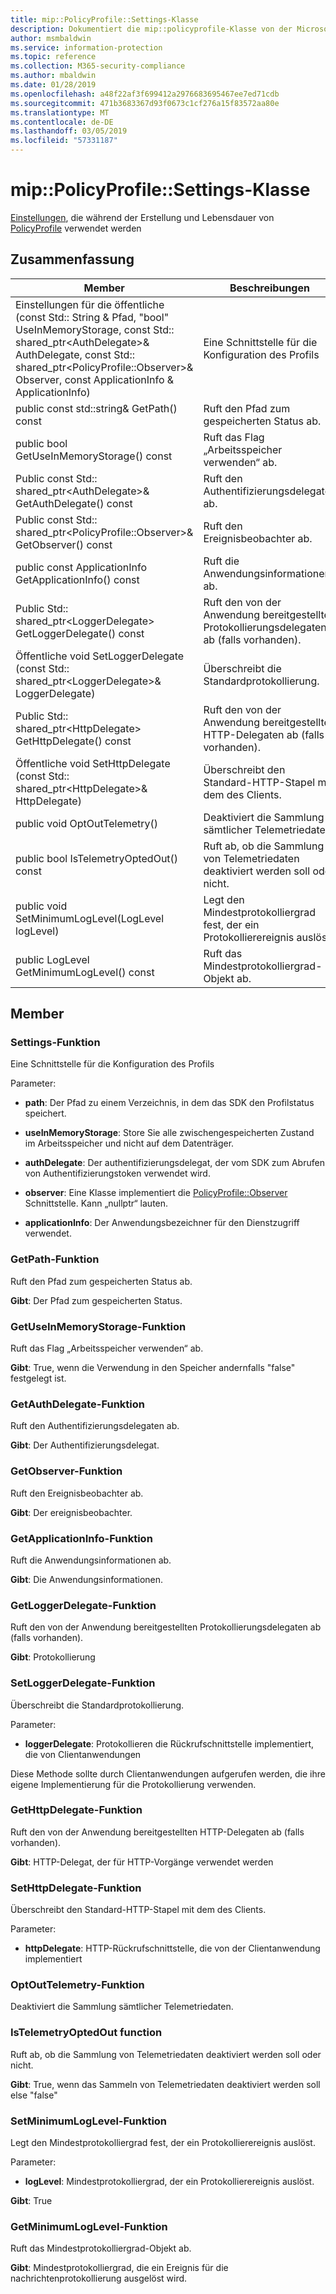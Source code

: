 ```yaml
---
title: mip::PolicyProfile::Settings-Klasse
description: Dokumentiert die mip::policyprofile-Klasse von der Microsoft Information Protection (MIP) SDK.
author: msmbaldwin
ms.service: information-protection
ms.topic: reference
ms.collection: M365-security-compliance
ms.author: mbaldwin
ms.date: 01/28/2019
ms.openlocfilehash: a48f22af3f699412a2976683695467ee7ed71cdb
ms.sourcegitcommit: 471b3683367d93f0673c1cf276a15f83572aa80e
ms.translationtype: MT
ms.contentlocale: de-DE
ms.lasthandoff: 03/05/2019
ms.locfileid: "57331187"
---
```

# <a name="class-mippolicyprofilesettings"></a>mip::PolicyProfile::Settings-Klasse 
[Einstellungen](class_mip_policyprofile_settings.md), die während der Erstellung und Lebensdauer von [PolicyProfile](class_mip_policyprofile.md) verwendet werden
  
## <a name="summary"></a>Zusammenfassung
 Member                        | Beschreibungen                                
--------------------------------|---------------------------------------------
Einstellungen für die öffentliche (const Std:: String & Pfad, "bool" UseInMemoryStorage, const Std:: shared_ptr\<AuthDelegate\>& AuthDelegate, const Std:: shared_ptr\<PolicyProfile::Observer\>& Observer, const ApplicationInfo & ApplicationInfo)  |  Eine Schnittstelle für die Konfiguration des Profils
public const std::string& GetPath() const  |  Ruft den Pfad zum gespeicherten Status ab.
public bool GetUseInMemoryStorage() const  |  Ruft das Flag „Arbeitsspeicher verwenden“ ab.
Public const Std:: shared_ptr\<AuthDelegate\>& GetAuthDelegate() const  |  Ruft den Authentifizierungsdelegaten ab.
Public const Std:: shared_ptr\<PolicyProfile::Observer\>& GetObserver() const  |  Ruft den Ereignisbeobachter ab.
public const ApplicationInfo GetApplicationInfo() const  |  Ruft die Anwendungsinformationen ab.
Public Std:: shared_ptr\<LoggerDelegate\> GetLoggerDelegate() const  |  Ruft den von der Anwendung bereitgestellten Protokollierungsdelegaten ab (falls vorhanden).
Öffentliche void SetLoggerDelegate (const Std:: shared_ptr\<LoggerDelegate\>& LoggerDelegate)  |  Überschreibt die Standardprotokollierung.
Public Std:: shared_ptr\<HttpDelegate\> GetHttpDelegate() const  |  Ruft den von der Anwendung bereitgestellten HTTP-Delegaten ab (falls vorhanden).
Öffentliche void SetHttpDelegate (const Std:: shared_ptr\<HttpDelegate\>& HttpDelegate)  |  Überschreibt den Standard-HTTP-Stapel mit dem des Clients.
public void OptOutTelemetry()  |  Deaktiviert die Sammlung sämtlicher Telemetriedaten.
public bool IsTelemetryOptedOut() const  |  Ruft ab, ob die Sammlung von Telemetriedaten deaktiviert werden soll oder nicht.
public void SetMinimumLogLevel(LogLevel logLevel)  |  Legt den Mindestprotokolliergrad fest, der ein Protokollierereignis auslöst.
public LogLevel GetMinimumLogLevel() const  |  Ruft das Mindestprotokolliergrad-Objekt ab.
  
## <a name="members"></a>Member
  
### <a name="settings-function"></a>Settings-Funktion
Eine Schnittstelle für die Konfiguration des Profils

Parameter:  
* **path**: Der Pfad zu einem Verzeichnis, in dem das SDK den Profilstatus speichert. 


* **useInMemoryStorage**: Store Sie alle zwischengespeicherten Zustand im Arbeitsspeicher und nicht auf dem Datenträger. 


* **authDelegate**: Der authentifizierungsdelegat, der vom SDK zum Abrufen von Authentifizierungstoken verwendet wird. 


* **observer**: Eine Klasse implementiert die [PolicyProfile::Observer](class_mip_policyprofile_observer.md) Schnittstelle. Kann „nullptr“ lauten. 


* **applicationInfo**: Der Anwendungsbezeichner für den Dienstzugriff verwendet.


  
### <a name="getpath-function"></a>GetPath-Funktion
Ruft den Pfad zum gespeicherten Status ab.

  
**Gibt**: Der Pfad zum gespeicherten Status.
  
### <a name="getuseinmemorystorage-function"></a>GetUseInMemoryStorage-Funktion
Ruft das Flag „Arbeitsspeicher verwenden“ ab.

  
**Gibt**: True, wenn die Verwendung in den Speicher andernfalls "false" festgelegt ist.
  
### <a name="getauthdelegate-function"></a>GetAuthDelegate-Funktion
Ruft den Authentifizierungsdelegaten ab.

  
**Gibt**: Der Authentifizierungsdelegat.
  
### <a name="getobserver-function"></a>GetObserver-Funktion
Ruft den Ereignisbeobachter ab.

  
**Gibt**: Der ereignisbeobachter.
  
### <a name="getapplicationinfo-function"></a>GetApplicationInfo-Funktion
Ruft die Anwendungsinformationen ab.

  
**Gibt**: Die Anwendungsinformationen.
  
### <a name="getloggerdelegate-function"></a>GetLoggerDelegate-Funktion
Ruft den von der Anwendung bereitgestellten Protokollierungsdelegaten ab (falls vorhanden).

  
**Gibt**: Protokollierung
  
### <a name="setloggerdelegate-function"></a>SetLoggerDelegate-Funktion
Überschreibt die Standardprotokollierung.

Parameter:  
* **loggerDelegate**: Protokollieren die Rückrufschnittstelle implementiert, die von Clientanwendungen


Diese Methode sollte durch Clientanwendungen aufgerufen werden, die ihre eigene Implementierung für die Protokollierung verwenden.
  
### <a name="gethttpdelegate-function"></a>GetHttpDelegate-Funktion
Ruft den von der Anwendung bereitgestellten HTTP-Delegaten ab (falls vorhanden).

  
**Gibt**: HTTP-Delegat, der für HTTP-Vorgänge verwendet werden
  
### <a name="sethttpdelegate-function"></a>SetHttpDelegate-Funktion
Überschreibt den Standard-HTTP-Stapel mit dem des Clients.

Parameter:  
* **httpDelegate**: HTTP-Rückrufschnittstelle, die von der Clientanwendung implementiert


  
### <a name="optouttelemetry-function"></a>OptOutTelemetry-Funktion
Deaktiviert die Sammlung sämtlicher Telemetriedaten.
  
### <a name="istelemetryoptedout-function"></a>IsTelemetryOptedOut function
Ruft ab, ob die Sammlung von Telemetriedaten deaktiviert werden soll oder nicht.

  
**Gibt**: True, wenn das Sammeln von Telemetriedaten deaktiviert werden soll else "false"
  
### <a name="setminimumloglevel-function"></a>SetMinimumLogLevel-Funktion
Legt den Mindestprotokolliergrad fest, der ein Protokollierereignis auslöst.

Parameter:  
* **logLevel**: Mindestprotokolliergrad, der ein Protokollierereignis auslöst. 



  
**Gibt**: True
  
### <a name="getminimumloglevel-function"></a>GetMinimumLogLevel-Funktion
Ruft das Mindestprotokolliergrad-Objekt ab.

  
**Gibt**: Mindestprotokolliergrad, die ein Ereignis für die nachrichtenprotokollierung ausgelöst wird.
